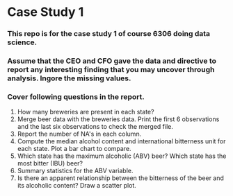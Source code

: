 # Case Study 1
### This repo is for the case study 1 of course 6306 doing data science.
### Assume that the CEO and CFO gave the data and directive to report any interesting finding that you may uncover through analysis. Ingore the missing values.
### Cover following questions in the report.
1.	How many breweries are present in each state?
2.	Merge beer data with the breweries data. Print the first 6 observations and the last six observations to check the merged file.
3.	Report the number of NA's in each column.
4.	Compute the median alcohol content and international bitterness unit for each state. Plot a bar chart to compare.
5.	Which state has the maximum alcoholic (ABV) beer? Which state has the most bitter (IBU) beer?
6.	Summary statistics for the ABV variable.
7.	Is there an apparent relationship between the bitterness of the beer and its alcoholic content? Draw a scatter plot.
	
